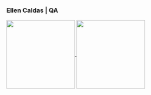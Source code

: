 ### Ellen Caldas | QA 

<div>
  <a href="https://github.com/EllenCaldas">
  <img height="180em"   align="center" src="https://github-readme-stats.vercel.app/api?username=EllenCaldas&show_icons=true&theme=react&include_all_commits=true&count_private=true"/>
  <img height="180em"  align="center" src="https://github-readme-stats.vercel.app/api/top-langs/?username=EllenCaldas&layout=compact&langs_count=7&theme=react" />
</div>
